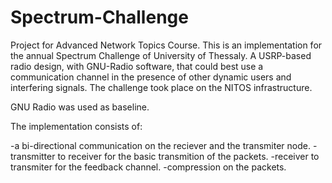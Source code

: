 # Spectrum-Challenge

Project for Advanced Network Topics Course. This is an implementation for the annual Spectrum Challenge of University of Thessaly.
A USRP-based radio design, with GNU-Radio software, that could best use a communication channel in the presence of other dynamic users and interfering signals. The challenge took place on the NITOS infrastructure. 

GNU Radio was used as baseline.

The implementation consists of:

-a bi-directional communication οn the reciever and the transmiter node.
-transmitter to receiver for the basic transmition of the packets.
-receiver to transmiter for the feedback channel.
-compression on the packets.
